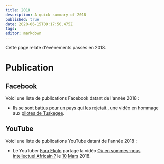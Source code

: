 ```yaml
---
title: 2018
description: A quick summary of 2018
published: true
date: 2020-06-15T09:17:50.475Z
tags: 
editor: markdown
---
```


Cette page relate d'événements passés en 2018.

# Publication
## Facebook
Voici une liste de publications Facebook datant de l'année 2018 :
* [Ils se sont battus pour un pays qui les rejetait.](https://www.facebook.com/playgroundfrancais/videos/1984586171859186/?hc_ref=ARQilL215K8nwteJVuFzgeYWB1e8CR-ZazSr_-eTlTjVQhAeGl30FL0mmU0jgsCGx7E), une vidéo en hommage aux [pilotes de Tuskegee](/personnalite/homme/militaire/tarama/nord/etats-unis/red-tails).

## YouTube
Voici une liste de publications YouTube datant de l'année 2018 :
* Le YouTuber [Fara Ekolo](https://www.youtube.com/channel/UC6-IxpEVchmoKRXDl9fMxrw) partage la vidéo [Où en sommes-nous intellectuel Africain ?](https://www.youtube.com/watch?v=QSNLaGlcGAc) le [10](/histoire/date/calendrier-gregorien/par-jour/10) [Mars](/histoire/date/calendrier-gregorien/par-mois/mars) 2018.